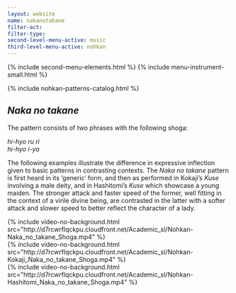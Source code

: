 ```yaml
---
layout: website
name: nakanotakane
filter-act:
filter-type:
second-level-menu-active: music
third-level-menu-active: nohkan
---
```


{% include second-menu-elements.html %}
{% include menu-instrument-small.html %}

<main class="page-content">
<div class="wrapper sidebar-contents">
  <aside class="sidebar-contents__table">
    {% include nohkan-patterns-catalog.html %}
  </aside>
  <section class="sidebar-contents__section">
  <div class="text-container">
    <h2><em>Naka no takane</em></h2>
    <p>The pattern consists of two phrases with the following shoga:</p><p>
<em>hi-hyo ru ri<br>
hi-hyo i-ya
</em>
</p><p>The following examples illustrate the difference in expressive inflection given to basic patterns in contrasting contexts. The <em>Naka no takane</em> pattern is first heard in its ‘generic’ form, and then as performed in Kokaji’s <em>Kuse</em> involving a male deity, and in Hashitomi’s <em>Kuse</em> which showcase a young maiden. The stronger attack and faster speed of the former, well fitting in the context of a virile divine being, are contrasted in the latter with a softer attack and slower speed to better reflect the character of a lady.</p>
    <div class="tabs-container">
      <div class="tabs-container__links">
        <div class="wrapper">
          <div id="tabs"></div>
        </div>
      </div>
      <div class="tabs-container__content">
        <div class="wrapper">
          <section id='generic' title='Generic' class='tabbed-narrative'>
          {% include video-no-background.html
            src="http://d7rcwrflqckpu.cloudfront.net/Academic_sl/Nohkan-Naka_no_takane_Shoga.mp4"
          %}
          </section>
          <section id='Kokaji' title='Kokaji' class='tabbed-narrative'>
          {% include video-no-background.html
            src="http://d7rcwrflqckpu.cloudfront.net/Academic_sl/Nohkan-Kokaji_Naka_no_takane_Shoga.mp4"
          %}
          </section>
          <section id='Hashitomi' title='Hashitomi' class='tabbed-narrative'>
          {% include video-no-background.html
            src="http://d7rcwrflqckpu.cloudfront.net/Academic_sl/Nohkan-Hashitomi_Naka_no_takane_Shoga.mp4"
          %}
          </section>
        </div>
      </div>
    </div>
  </div>
  </section>
  </div>
</main>
